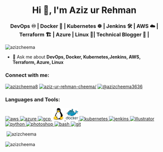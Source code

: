 <h1 align="center">Hi 👋, I'm Aziz ur Rehman</h1>
<h3 align="center">DevOps ♾️ | Docker 🐳 | Kubernetes ☸ | Jenkins 🛠️ | AWS ☁️ | Terraform 🏗️ | Azure | Linux 🐧| Technical Blogger 📝 |</h3>

<p align="left"> <img src="https://komarev.com/ghpvc/?username=azizcheema&label=Profile%20views&color=0e75b6&style=flat" alt="azizcheema" /> </p>

- 💬 Ask me about **DevOps, Docker, Kubernetes,Jenkins, AWS, Terraform, Azure, Linux**

<h3 align="left">Connect with me:</h3>
<p align="left">
<a href="https://twitter.com/azizcheema8" target="blank"><img align="center" src="https://raw.githubusercontent.com/rahuldkjain/github-profile-readme-generator/master/src/images/icons/Social/twitter.svg" alt="azizcheema8" height="30" width="40" /></a>
<a href="https://linkedin.com/in/aziz-ur-rehman-cheema/" target="blank"><img align="center" src="https://raw.githubusercontent.com/rahuldkjain/github-profile-readme-generator/master/src/images/icons/Social/linked-in-alt.svg" alt="aziz-ur-rehman-cheema/" height="30" width="40" /></a>
<a href="https://medium.com/@azizcheema3636" target="blank"><img align="center" src="https://raw.githubusercontent.com/rahuldkjain/github-profile-readme-generator/master/src/images/icons/Social/medium.svg" alt="@azizcheema3636" height="30" width="40" /></a>
</p>

<h3 align="left">Languages and Tools:</h3>
<p align="left"> <a href="https://aws.amazon.com" target="_blank" rel="noreferrer"> <img src="https://cdn.iconscout.com/icon/free/png-256/free-aws-1869025-1583149.png?f=webp" alt="aws" width="40" height="40"/> </a>
 <a href="https://azure.microsoft.com/en-in/" target="_blank" rel="noreferrer"> <img src="https://www.vectorlogo.zone/logos/microsoft_azure/microsoft_azure-icon.svg" alt="azure" width="40" height="40"/> 
</a> 
<a href="https://cloud.google.com" target="_blank" rel="noreferrer"> <img src="https://www.vectorlogo.zone/logos/google_cloud/google_cloud-icon.svg" alt="gcp" width="40" height="40"/> </a> 
<a href="https://www.linux.org/" target="_blank" rel="noreferrer"> <img src="https://raw.githubusercontent.com/devicons/devicon/master/icons/linux/linux-original.svg" alt="linux" width="40" height="40"/> </a>
<a href="https://www.docker.com/" target="_blank" rel="noreferrer"> <img src="https://raw.githubusercontent.com/devicons/devicon/master/icons/docker/docker-original-wordmark.svg" alt="docker" width="40" height="40"/> </a>  
<a href="https://kubernetes.io" target="_blank" rel="noreferrer"> <img src="https://www.vectorlogo.zone/logos/kubernetes/kubernetes-icon.svg" alt="kubernetes" width="40" height="40"/> </a> 
<a href="https://www.jenkins.io" target="_blank" rel="noreferrer"> <img src="https://www.vectorlogo.zone/logos/jenkins/jenkins-icon.svg" alt="jenkins" width="40" height="40"/> </a> 
<a href="https://www.chef.io/" target="_blank" rel="noreferrer"> <img src="https://sloopstash.com/assets/image/training/chef/icon.svg" alt="illustrator" width="40" height="40"/> </a> 
<a href="https://www.terraform.io/" target="_blank" rel="noreferrer"> <img src="https://www.svgrepo.com/show/374122/terraform.svg" alt="python" width="40" height="40"/> </a>
<a href="https://www.ansible.com/" target="_blank" rel="noreferrer"> <img src="https://icons-for-free.com/download-icon-ansible+red-1331550886153521193_256.ico" alt="photoshop" width="40" height="40"/> </a>
<a href="https://www.gnu.org/software/bash/" target="_blank" rel="noreferrer"> <img src="https://upload.wikimedia.org/wikipedia/commons/thumb/c/c7/Bash-caution.svg/800px-Bash-caution.svg.png" alt="bash" width="40" height="40"/> </a>
<a href="https://git-scm.com/" target="_blank" rel="noreferrer"> <img src="https://www.vectorlogo.zone/logos/git-scm/git-scm-icon.svg" alt="git" width="40" height="40"/> </a> </p>

<p>&nbsp;<img align="center" src="https://github-readme-stats.vercel.app/api?username=azizcheema&show_icons=true&locale=en" alt="azizcheema" /></p>

<p><img align="center" src="https://github-readme-streak-stats.herokuapp.com/?user=azizcheema&" alt="azizcheema" /></p>
